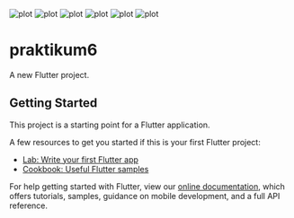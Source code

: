 ![plot](./Hasil/tampilanAwal.jpg)
![plot](./Hasil/tampilanTambah.jpg)
![plot](./Hasil/hasilTambah.jpg)
![plot](./Hasil/hapus.jpg)
![plot](./Hasil/edit.jpg)
![plot](./Hasil/hasilEdit.jpg)
# praktikum6

A new Flutter project.

## Getting Started

This project is a starting point for a Flutter application.

A few resources to get you started if this is your first Flutter project:

- [Lab: Write your first Flutter app](https://flutter.dev/docs/get-started/codelab)
- [Cookbook: Useful Flutter samples](https://flutter.dev/docs/cookbook)

For help getting started with Flutter, view our
[online documentation](https://flutter.dev/docs), which offers tutorials,
samples, guidance on mobile development, and a full API reference.
